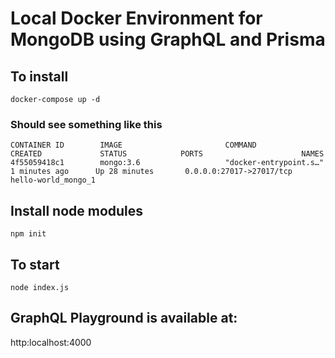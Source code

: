 # Local Docker Environment for MongoDB using GraphQL and Prisma  

## To install 
`docker-compose up -d`

### Should see something like this

`CONTAINER ID        IMAGE                       COMMAND                  CREATED             STATUS            PORTS                      NAMES
4f55059418c1        mongo:3.6                   "docker-entrypoint.s…"   1 minutes ago      Up 28 minutes       0.0.0.0:27017->27017/tcp   hello-world_mongo_1`

## Install node modules
`npm init`

## To start 
`node index.js`

## GraphQL Playground is available at:
http:localhost:4000 
